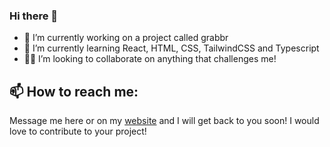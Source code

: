 ### Hi there 👋


- 🔭 I’m currently working on a project called grabbr
- 🌱 I’m currently learning React, HTML, CSS, TailwindCSS and Typescript
- 👨‍💻 I’m looking to collaborate on anything that challenges me!
## 📫 How to reach me:  
 Message me here or on my [website](https://www.kirkvieira.com/ "Kirk Vieiras website") and I will get back to you soon! I would love to contribute to your project!

